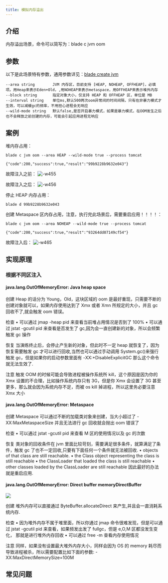 ```yaml
---
title: 模拟内存溢出
---
```


## 介绍

内存溢出场景，命令可以简写为：blade c jvm oom

## 参数

以下是此场景特有参数，通用参数详见：[blade create jvm](blade_create_jvm.md)

```
--area string        JVM 内存区，目前支持 [HEAP, NOHEAP, OFFHEAP]，必填项。用Heap来表示Eden+Old，,用NOHEAP来表示metaspace，用OFFHEAP来表示堆外内存
--block string       指定对象大小，仅支持 HEAP 和 OFFHEAP 区，单位是 MB
--interval string    单位ms,默认500两次oom异常间的时间间隔，只有在非暴力模式才生效，可以减缓gc的频率，不用担心进程会无响应
--wild-mode string   默认false,是否开启暴力模式，如果是暴力模式，在OOM发生之后也不会释放之前创建的内存，可能会引起应用进程无响应
```

## 案例

堆内存占用：

```
blade c jvm oom --area HEAP --wild-mode true --process tomcat

{"code":200,"success":true,"result":"99b9228b9632e043"}
```

故障注入之前：
![-w455](/img/doc-image/15758727529901/15758815490937.jpg)

故障注入之后：
![-w456](/img/doc-image/15758727529901/15758816626696.jpg)

停止 HEAP 内存占用：

```
blade d 99b9228b9632e043
```

创建 Metaspace 区内存占用，注意，执行完此场景后，需要重启应用！！！！：

```
blade c jvm oom --area NOHEAP --wild-mode true --process tomcat

{"code":200,"success":true,"result":"93264dd07149cf54"}
```

故障注入后：
![-w465](/img/doc-image/15758727529901/15758818351752.jpg)

## 实现原理

### 根据不同区注入

#### java.lang.OutOfMemoryError: Java heap space

创建
Heap 的话分为 Young，Old，这块区域的 oom 是最好重现，只需要不断的创建对象就可以，如果内存使用达到了 Xmx 或者 Xmn 所规定的大小，并且 gc 回收不了,就会触发 oom 错误。

检查
• 可以通过 jmap -heap pid 来查看当前堆占用情况是否到了 100%
• 可以通过 jstat -gcutil pid 来查看是否发生了 gc,因为会一直创建新的对象，所以会频繁触发 gc 操作

恢复
当演练终止后，会停止产生新的对象，但此时不一定 heap 就恢复了，因为恢复需要触发 gc 才可以进行回收,当然也可以通过手动调用 System.gc()来强行触发 gc，但是如果你的启动参数里面有 -XX:+DisableExplicitGC 那么这个命令就无法生效了.

注意
触发 OOM 的时候可能会导致进程被操作系统所 kill，这个原因是因为你的 Xmx 设置的不合理，比如操作系统内存只有 3G，但是你 Xmx 会设置了 3G 甚至更多，那么就会因为系统内存不足，而被 os kill 掉进程，所以这里务必要注意 Xmx 大小

#### java.lang.OutOfMemoryError: Metaspace

创建
Metaspace 可以通过不断的加载类对象来创建，当大小超过了 -XX:MaxMetaspaceSize 并且无法进行 gc 回收就会抛出 oom 错误了

检查
• 可以通过 jstat -gcutil pid 来查看 M 区的使用情况以及 gc 的次数

恢复
类对象的回收条件在 jvm 里面比较苛刻，需要满足很多条件，就算满足了条件，触发 gc 了也不一定回收,只要有下面任何一个条件就无法被回收.
• objects of that class are still reachable.
• the Class object representing the class is still reachable
• the ClassLoader that loaded the class is still reachable
• other classes loaded by the ClassLoader are still reachable
因此最好的办法就是重启应用.

#### java.lang.OutOfMemoryError: Direct buffer memoryDirectBuffer

![](/img/doc-image/15758727529901/15758829506515.jpg)

创建
堆外内存可以直接通过 ByteBuffer.allocateDirect 来产生,并且会一直消耗系统内存.

检查
• 因为堆外内存不属于堆里面，所以你通过 jmap 命令很难发现，但是可以通过 jstat -gcutil pid 来查看，如果频发出发了 fullgc，但是 e,O,M 区都没发生变化， 那就是进行堆外内存回收
• 可以通过 free -m 查看内存使用情况

注意
同样，如果没有设置最大堆外内存大小，同样会因为 OS 的 memory 耗尽而导致进程被杀，所以需要配置比如下面的参数:
-XX:MaxDirectMemorySize=100M

## 常见问题
